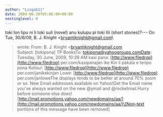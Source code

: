 ```yaml
---
author: "Liogab11"
date: 2009-06-30T05:06:00+00:00
nestinglevel: 0
---
```

toki lon lipu ni li toki suli (novel) anu kulupu pi toki lili (short stories)?---
 On Tue, 30/6/09, B. J. Knight <[bryantjknight@gmail.com](mailto://bryantjknight@gmail.com)\
> wrote:
From: B. J. Knight <[bryantjknight@gmail.com](mailto://bryantjknight@gmail.com)\
>Subject: \[tokipona\] TP BooksTo: [tokipona@yahoogroups.comDate](mailto://tokipona@yahoogroups.comDate): Tuesday, 30 June, 2009, 10:28 AM kasi pana: [http://www.filedrop](http://www.filedrop) per.com/kasipanajan ike Kin li pakala e tenpo pona Kolisu!: [http://www.filedrop](http://www.filedrop) per.com/janikekinjan Lowe: [http://www.filedrop](http://www.filedrop) per.com/janloweThe displays tends to be better at around 70% zoom or so. New Email addresses available on Yahoo!Get the Email name you've always wanted on the new @ymail and @rocketmail.Hurry before someone else does![http://mail.promotions.yahoo.com/newdomains/aa/](http://mail.promotions.yahoo.com/newdomains/aa/)\[Non-text portions of this message have been removed\]